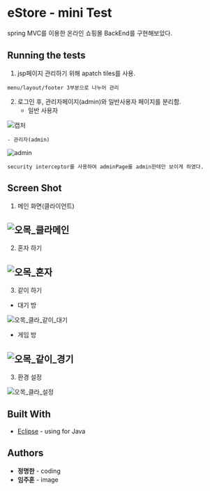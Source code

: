 # eStore - mini Test
spring MVC를 이용한 온라인 쇼핑몰 BackEnd를 구현해보았다.

## Running the tests
1. jsp페이지 관리하기 위해 apatch tiles를 사용.
```
menu/layout/footer 3부분으로 나누어 관리
```

2. 로그인 후, 관리자페이지(admin)와 일반사용자 페이지를 분리함.
    - 일반 사용자

![캡처](https://user-images.githubusercontent.com/33171227/61589774-0a98e500-abea-11e9-86a0-59bedb5aac67.JPG)

    - 관리자(admin)

![admin](https://user-images.githubusercontent.com/33171227/61589775-0c62a880-abea-11e9-9c1c-0c3bc24901f3.JPG)

```
security interceptor를 사용하여 adminPage를 admin한테만 보이게 하였다.
```

## Screen Shot
1. 메인 화면(클라이언트)

![오목_클라메인](https://user-images.githubusercontent.com/33171227/61588907-e59e7500-abdd-11e9-9010-59569c236c09.JPG)
----------------------------------------------------------------------------------------------------------------------------------------
2. 혼자 하기

![오목_혼자](https://user-images.githubusercontent.com/33171227/61588929-25655c80-abde-11e9-9cff-30fa880a8cdc.JPG)
----------------------------------------------------------------------------------------------------------------------------------------
3. 같이 하기
- 대기 방

![오목_클라_같이_대기](https://user-images.githubusercontent.com/33171227/61588913-fcdd6280-abdd-11e9-8111-997747c82970.JPG)

- 게임 방

![오목_같이_경기](https://user-images.githubusercontent.com/33171227/61588898-cc95c400-abdd-11e9-96ec-b7af1dcc9807.JPG)
----------------------------------------------------------------------------------------------------------------------------------------

3. 환경 설정

![오목_클라_설정](https://user-images.githubusercontent.com/33171227/61588949-71180600-abde-11e9-96d7-342b86136a9a.JPG)

## Built With
* [Eclipse](https://www.eclipse.org/downloads/) - using for Java

## Authors
* **정명한** - coding
* **임주훈** - image 

